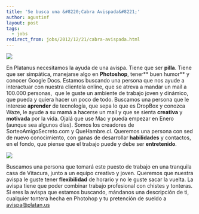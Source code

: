 ```yaml
---
title: 'Se busca una &#8220;Cabra Avispada&#8221;'
author: agustinf
layout: post
tags:
  - jobs
redirect_from: jobs/2012/12/21/cabra-avispada.html
---
```


![][1]

En Platanus necesitamos la ayuda de una avispa. Tiene que ser **pilla**. Tiene que ser simpática, manejarse algo en **Photoshop**, tener** buen humor** y conocer Google Docs. Estamos buscando una persona que nos ayude a interactuar con nuestra clientela online, que se atreva a mandar un mail a 100.000 personas,  que le guste un ambiente de trabajo joven y dinámico, que pueda y quiera hacer un poco de todo. Buscamos una persona que le interese **aprender** de tecnología, que sepa lo que es DropBox y conozca Waze, le ayude a su mamá a hacerse un mail y que se sienta **creativa** y **motivada** por la vida. Ojalá que use Mac y pueda empezar en Enero (aunque sea algunos días). Somos los creadores de SorteoAmigoSecreto.com y QueHambre.cl. Queremos una persona con sed de nuevo conocimiento, con ganas de desarrollar **habilidades** y contactos, en el fondo, que piense que el trabajo puede y debe ser **entretenido**.

![][2]

Buscamos una persona que tomará este puesto de trabajo en una tranquila casa de Vitacura, junto a un equipo creativo y joven. Queremos que nuestra avispa le guste tener **flexibilidad** de horario y no le guste sacar la vuelta. La avispa tiene que poder combinar trabajo profesional con chistes y tonteras. Si eres la avispa que estamos buscando, mándanos una descripción de ti, cualquier tontera hecha en Photohop y tu pretención de sueldo a avispa@platan.us

[1]: /images/avispa.jpg
[2]: /images/escritorio.jpg
